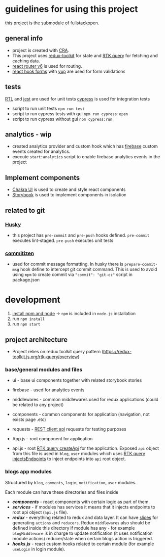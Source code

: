# guidelines for using this project

this project is the submodule of fullstackopen.

## general info

- project is created with [CRA](https://create-react-app.dev/).
- This project uses [redux-toolkit](https://redux-toolkit.js.org/) for state and
  [RTK query](https://redux-toolkit.js.org/rtk-query/overview) for fetching and caching data.
- [react router v6](https://reactrouter.com/docs/en/v6/getting-started/overview) is used for routing.
- [react hook forms](https://react-hook-form.com/) with [yup](https://www.npmjs.com/package/yup) are used for form validations

## tests

[RTL](https://testing-library.com/docs/react-testing-library/intro/) and [jest](https://jestjs.io/) are used for unit tests
[cypress](https://www.cypress.io/) is used for integration tests

- script to run unit tests `npm run test`
- script to run cypress tests with gui `npm run cypress:open`
- script to run cypress without gui `npm cypress:run`

## analytics - wip

- created analytics provider and custom hook which has [firebase](https://firebase.google.com/) custom events created for analytics.
- execute `start:analytics` script to enable firebase analytics events in the project

## Implement components

- [Chakra UI](https://chakra-ui.com/) is used to create and style react components
- [Storybook](https://storybook.js.org/) is used to implement components in isolation

## related to git

### [Husky](https://www.npmjs.com/package/husky)

- this project has `pre-commit` and `pre-push` hooks defined. `pre-commit` executes lint-staged. `pre-push` executes unit tests

### [commitizen](https://github.com/commitizen/cz-cli)

- used for commit message formatting. In husky there is `prepare-commit-msg` hook define to intercept
  git commit command. This is used to avoid using `npm` to create commit via `"commit": "git-cz"` script in package.json

# development

1. [install npm and node](https://nodejs.org/en/download/) -> `npm` is included in `node.js` installation
2. run `npm install`
3. run `npm start`

## project architecture

- Project relies on redux toolkit query pattern (https://redux-toolkit.js.org/rtk-query/overview)

### base/general modules and files

- ui - base ui components together with related storybook stories
- firebase - used for analytics events
- middlewares - common middlewares used for redux applications (could be related to any project)
- components - common components for application (navigation, not exists page .etc)
- requests - [REST client api](https://marketplace.visualstudio.com/items?itemName=humao.rest-client) requests for testing purposes

- App.js - root component for application
- api.js - root [RTK query createApi](https://redux-toolkit.js.org/rtk-query/api/createApi) for the application. Exposed `api` object from this file is used in `blog`, `user` modules which uses [RTK query injectsEndpoints](https://redux-toolkit.js.org/rtk-query/usage/code-splitting) to inject endpoints into `api` root object.

### blogs app modules

Structured by `blog`, `comments`, `login`, `notification`, `user` modules.

Each module can have these directories and files inside

- **_components_** - react components with certain logic as part of them.
- **_services_** - if modules has services it means that it injects endpoints to root api object (`api.js` file).
- **_redux_** - everything related to redux and data layer. It can have [slices](https://redux-toolkit.js.org/api/createslice) for generating `actions` and `reducers`. Redux `middlewares` also should be defined inside this directory if module has any - for example `blogMiddleware` is in charge to update notification (it uses notification module actions) reducer/state when certain blogs action is triggered.
- **_hooks.js_** - react custom hooks related to certain module (for example `useLogin` in login module).
